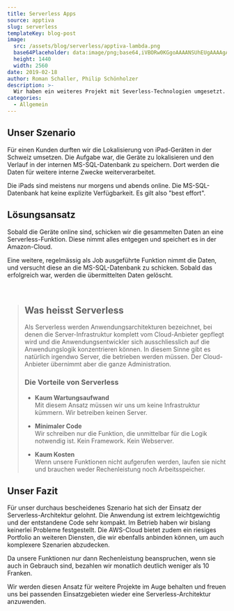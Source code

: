 ```yaml
---
title: Serverless Apps
source: apptiva
slug: serverless
templateKey: blog-post
image:
  src: /assets/blog/serverless/apptiva-lambda.png
  base64Placeholder: data:image/png;base64,iVBORw0KGgoAAAANSUhEUgAAAAgAAAAFCAIAAAD38zoCAAAACXBIWXMAAAsTAAALEwEAmpwYAAAAZ0lEQVR4nGMQFBQQZGAQYmIQ4OcXFBTk4OFn5eATFBRkEBCTYEhsYAgtFBEVExYWNlWTttaWBUnwyylP+P+/+Ml/U2tbW2uL+kCd2ckm4mLCEB2NEB1CYB1WGtIgHWh2sHHzM4PtAACUVxJZXnfY7QAAAABJRU5ErkJggg==
  height: 1440
  width: 2560
date: 2019-02-18
author: Roman Schaller, Philip Schönholzer
description: >-
  Wir haben ein weiteres Projekt mit Severless-Technologien umgesetzt. Folgende Erfahrungen haben wir damit gesammelt.
categories:
  - Allgemein
---
```


## Unser Szenario

Für einen Kunden durften wir die Lokalisierung von iPad-Geräten in der Schweiz umsetzen. Die Aufgabe war, die Geräte zu lokalisieren und den Verlauf in der internen MS-SQL-Datenbank zu speichern. Dort werden die Daten für weitere interne Zwecke weiterverarbeitet.

Die iPads sind meistens nur morgens und abends online. Die MS-SQL-Datenbank hat keine explizite Verfügbarkeit. Es gilt also "best effort".

## Lösungsansatz

Sobald die Geräte online sind, schicken wir die gesammelten Daten an eine Serverless-Funktion. Diese nimmt alles entgegen und speichert es in der Amazon-Cloud.

Eine weitere, regelmässig als Job ausgeführte Funktion nimmt die Daten, und versucht diese an die MS-SQL-Datenbank zu schicken. Sobald das erfolgreich war, werden die übermittelten Daten gelöscht.

&nbsp;

> ## Was heisst Serverless
>
> Als Serverless werden Anwendungsarchitekturen bezeichnet, bei denen die Server-Infrastruktur komplett vom Cloud-Anbieter gepflegt wird und die Anwendungsentwickler sich ausschliesslich auf die Anwendungslogik konzentrieren können. In diesem Sinne gibt es natürlich irgendwo Server, die betrieben werden müssen. Der Cloud-Anbieter übernimmt aber die ganze Administration.
>
> ### Die Vorteile von Serverless
>
> - **Kaum Wartungsaufwand**  
>   Mit diesem Ansatz müssen wir uns um keine Infrastruktur kümmern. Wir betreiben keinen Server.
>
> - **Minimaler Code**  
>   Wir schreiben nur die Funktion, die unmittelbar für die Logik notwendig ist. Kein Framework. Kein Webserver.
>
> - **Kaum Kosten**  
>   Wenn unsere Funktionen nicht aufgerufen werden, laufen sie nicht und brauchen weder Rechenleistung noch Arbeitsspeicher.

## Unser Fazit

Für unser durchaus bescheidenes Szenario hat sich der Einsatz der Serverless-Architektur gelohnt. Die Anwendung ist extrem leichtgewichtig und der entstandene Code sehr kompakt. Im Betrieb haben wir bislang keinerlei Probleme festgestellt. Die AWS-Cloud bietet zudem ein riesiges Portfolio an weiteren Diensten, die wir ebenfalls anbinden können, um auch komplexere Szenarien abzudecken.

Da unsere Funktionen nur dann Rechenleistung beanspruchen, wenn sie auch in Gebrauch sind, bezahlen wir monatlich deutlich weniger als 10 Franken.

Wir werden diesen Ansatz für weitere Projekte im Auge behalten und freuen uns bei passenden Einsatzgebieten wieder eine Serverless-Architektur anzuwenden.
